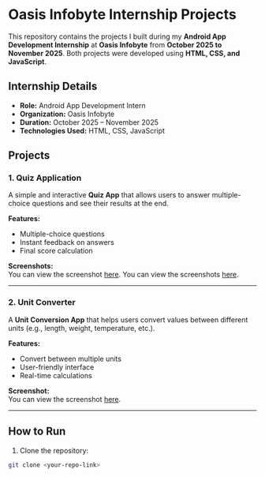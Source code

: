 # Oasis Infobyte Internship Projects

This repository contains the projects I built during my **Android App Development Internship** at **Oasis Infobyte** from **October 2025 to November 2025**. Both projects were developed using **HTML, CSS, and JavaScript**.

## Internship Details

- **Role:** Android App Development Intern  
- **Organization:** Oasis Infobyte  
- **Duration:** October 2025 – November 2025  
- **Technologies Used:** HTML, CSS, JavaScript  

## Projects

### 1. Quiz Application

A simple and interactive **Quiz App** that allows users to answer multiple-choice questions and see their results at the end.

**Features:**
- Multiple-choice questions  
- Instant feedback on answers  
- Final score calculation  

**Screenshots:**  
You can view the screenshot [here](https://drive.google.com/file/d/1lfwgdZuHSPzuo_zrlih560UJWOwW2iHE/view?usp=sharing).
You can view the screenshots [here](https://drive.google.com/file/d/1bU2C8OKBdHpIYO0szWA-3BvBRynra0b3/view?usp=sharing).

---

### 2. Unit Converter

A **Unit Conversion App** that helps users convert values between different units (e.g., length, weight, temperature, etc.).

**Features:**
- Convert between multiple units  
- User-friendly interface  
- Real-time calculations  

**Screenshot:**  
You can view the screenshot [here](https://drive.google.com/file/d/1GDoOR8Fc3Ux2rZ3b847UpVrF_5zNRD6y/view?usp=sharing).


---

## How to Run

1. Clone the repository:

```bash
git clone <your-repo-link>
